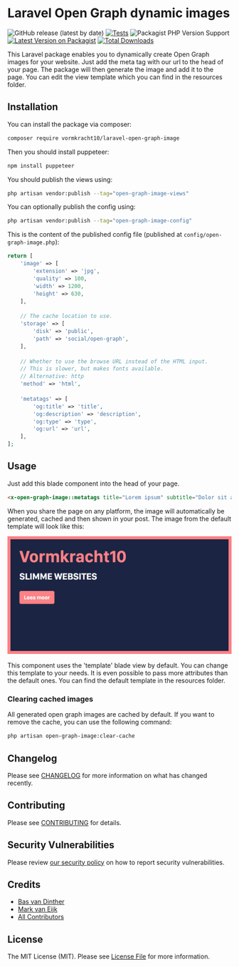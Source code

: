 # Laravel Open Graph dynamic images

![GitHub release (latest by date)](https://img.shields.io/github/v/release/vormkracht10/laravel-open-graph-image)
[![Tests](https://github.com/vormkracht10/laravel-open-graph-image/actions/workflows/run-tests.yml/badge.svg?branch=main)](https://github.com/vormkracht10/laravel-open-graph-image/actions/workflows/run-tests.yml)
![Packagist PHP Version Support](https://img.shields.io/packagist/php-v/vormkracht10/laravel-open-graph-image)
[![Latest Version on Packagist](https://img.shields.io/packagist/v/vormkracht10/laravel-open-graph-image.svg?style=flat-square)](https://packagist.org/packages/vormkracht10/laravel-open-graph-image)
[![Total Downloads](https://img.shields.io/packagist/dt/vormkracht10/laravel-open-graph-image.svg?style=flat-square)](https://packagist.org/packages/vormkracht10/laravel-open-graph-image)

This Laravel package enables you to dynamically create Open Graph images for your website. Just add the meta tag with our url to the head of your page. The package will then generate the image and add it to the page. You can edit the view template which you can find in the resources folder.

## Installation

You can install the package via composer:

```bash
composer require vormkracht10/laravel-open-graph-image
```

Then you should install puppeteer:
    
```bash
npm install puppeteer
```

You should publish the views using:

```bash
php artisan vendor:publish --tag="open-graph-image-views"
```

You can optionally publish the config using:

```bash
php artisan vendor:publish --tag="open-graph-image-config"
```

This is the content of the published config file (published at `config/open-graph-image.php`):

```php
return [
    'image' => [
        'extension' => 'jpg',
        'quality' => 100,
        'width' => 1200,
        'height' => 630,
    ],

    // The cache location to use.
    'storage' => [
        'disk' => 'public',
        'path' => 'social/open-graph',
    ],

    // Whether to use the browse URL instead of the HTML input.
    // This is slower, but makes fonts available.
    // Alternative: http
    'method' => 'html',

    'metatags' => [
        'og:title' => 'title',
        'og:description' => 'description',
        'og:type' => 'type',
        'og:url' => 'url',
    ],
];
```
    
## Usage

Just add this blade component into the head of your page.

```html
<x-open-graph-image::metatags title="Lorem ipsum" subtitle="Dolor sit amet" />
```

When you share the page on any platform, the image will automatically be generated, cached and then shown in your post. The image from the default template will look like this:

![Default template](docs/open-graph-image-template.jpeg)
    

This component uses the 'template' blade view by default. You can change this template to your needs. It is even possible to pass more attributes than the default ones. You can find the default template in the resources folder. 

### Clearing cached images

All generated open graph images are cached by default. If you want to remove the cache, you can use the following command:

```bash
php artisan open-graph-image:clear-cache
```


## Changelog

Please see [CHANGELOG](CHANGELOG.md) for more information on what has changed recently.

## Contributing

Please see [CONTRIBUTING](https://github.com/vormkracht10/.github/blob/main/CONTRIBUTING.md) for details.

## Security Vulnerabilities

Please review [our security policy](../../security/policy) on how to report security vulnerabilities.

## Credits

- [Bas van Dinther](https://github.com/baspa)
- [Mark van Eijk](https://github.com/markvaneijk)
- [All Contributors](../../contributors)

## License

The MIT License (MIT). Please see [License File](LICENSE.md) for more information.
